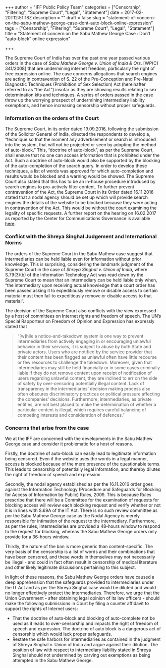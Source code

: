 +++
author = "IFF Public Policy Team"
categories = ["Censorship", "Filtering", "Supreme Court", "Legal", "Statement"]
date = 2017-02-20T12:51:18Z
description = ""
draft = false
slug = "statement-of-concern-on-the-sabu-mathew-george-case-dont-auto-block-online-expression"
tags = ["Censorship", "Filtering", "Supreme Court", "Legal", "Statement"]
title = "Statement of concern on the Sabu Mathew George Case : Don’t “auto-block” online expression"

+++


The Supreme Court of India has over the past one year passed various orders in the case of *Sabu Mathew George v. Union of India & Ors*. [WP(C) 341/2008] that are undermining internet freedom, particularly the right of free expression online.  The case concerns allegations that search engines are acting in contravention of S. 22 of the Pre-Conception and Pre-Natal Diagnostic Techniques (Prohibition of Sex Selection) Act (hereinafter referred to as “the Act”) insofar as they are showing results relating to sex determination kits and techniques. A series of orders passed in the case throw up the worrying prospect of undermining intermediary liability exemptions, and hence increasing censorship without proper safeguards. 


### Information on the orders of the Court 

The Supreme Court, in its order dated 19.09.2016, following the submission of the Solicitor General of India, directed the respondents to develop a, “technique so that the moment any advertisement or search is introduced into the system, that will not be projected or seen by adopting the method of auto-block.” This, “doctrine of auto-block”, as per the Supreme Court, shall ensure that no one can access information that is prohibited under the Act. Such a doctrine of auto-block would also be supported by the blocking of the auto-completion of the search query. In order to develop these techniques, a list of words was approved for which auto-completion and results would be blocked and a warning would be showed. The Supreme Court also stated that this has to be an in-house procedure introduced by search engines to pro-actively filter content. To further prevent contravention of the Act, the Supreme Court in its Order dated 16.11.2016 stated that a nodal agency should be set up which will provide search engines the details of the website to be blocked because they were acting in contravention of the Act. This would be without the court examining the legality of specific requests. A further report on the hearing on 16.02.2017 as reported by the Center for Communications Governance is available [here](https://ccgnludelhi.wordpress.com/2017/02/16/the-supreme-court-hears-sabu-mathew-george-v-union-of-india-another-blow-to-intermediary-liability-in-india/). 


### Conflict with the Shreya Singhal Judgement and International Norms

The orders of the Supreme Court in the Sabu Mathew case suggest that intermediaries can be held liable even for information without prior knowledge. This is surprising, considering the landmark judgment of the Supreme Court in the case of *Shreya Singhal v. Union of India*,  where S.79(3)(b) of the Information Technology Act was read down by the Supreme Court to mean that an intermediary can be held liable only when, “the intermediary upon receiving actual knowledge that a court order has been passed asking it to expeditiously remove or disable access to certain material must then fail to expeditiously remove or disable access to that material”. 

The decision of the Supreme Court also conflicts with the view expressed by a host of committees on Internet rights and freedom of speech. The UN’s Special Rapporteur on Freedom of Opinion and Expression has expressly stated that 


> “[w]hile a notice-and-takedown system is one way to prevent intermediaries from actively engaging in or encouraging unlawful behavior in their services, it is subject to abuse by both State and private actors. Users who are notified by the service provider that their content has been flagged as unlawful often have little recourse or few resources to challenge the takedown. Moreover, given that intermediaries may still be held financially or in some cases criminally liable if they do not remove content upon receipt of notification of users regarding unlawful content, they are inclined to err on the side of safety by over-censoring potentially illegal content. Lack of transparency in the intermediaries’ decision making process also often obscures discriminatory practices or political pressure affecting the companies’ decisions. Furthermore, intermediaries, as private entities, are not best placed to make the determination of whether a particular content is illegal, which requires careful balancing of competing interests and consideration of defences.”

### Concerns that arise from the case

We at the IFF are concerned with the developments in the Sabu Mathew George case and consider it problematic for a host of reasons. 

Firstly, the doctrine of auto-block can easily lead to legitimate information being censored. Even if the website uses the words in a legal manner, access is blocked because of the mere presence of the questionable terms. This leads to censorship of potentially legal information, and thereby dilutes the right of freedom of speech and expression. 

Secondly, the nodal agency established as per the 16.11.2016 order goes against the Information Technology (Procedure and Safeguards for Blocking for Access of Information by Public) Rules, 2009. This is because Rules prescribe that there will be a Committee for the examination of requests for blocking access will review each blocking request and verify whether or not it is in lines with S.69A of the IT Act.   There is no such review committee as per the Sabu Mathew George case as the Nodal Agency is merely responsible for intimation of the request to the intermediary. Furthermore, as per the rules, intermediaries are provided a 48-hours window to respond to the request for blocking, whereas the Sabu Mathew George orders only provide for a 36-hours window. 

Thirdly, the nature of the ban is more generic than content-specific. The very basis of the censorship is a list of words and their combinations that have been censored, and these words in themselves may not necessarily be illegal - and could in fact often result in censorship of medical literature and other likely legitimate discussions pertaining to this subject. 

In light of these reasons, the Sabu Mathew George orders have caused a deep apprehension that the safeguards provided to intermediaries under the IT Act and as per the Shreya Singhal case would be diluted and would no longer effectively protect the intermediaries. Therefore, we urge that the Union Government - after obtaining legal opinion of its law officers - should make the following submissions in Court by filing a counter affidavit to support the rights of Internet users: 


  - That the doctrine of auto-block and blocking of auto-complete not be used as it leads to over-censorship and impacts the right of freedom of speech and expression. The doctrine of auto block is a dangerous act of censorship which would lack proper safeguards. 
  - Restate the safe harbors for intermediaries as contained in the judgment of Shreya Singhal v. Union of India and argue against their dilution. The position of law with respect to intermediary liability stated in Shreya Singhal should not undermined by carving out exemptions as being attempted in the Sabu Mathew George.

